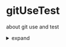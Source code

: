# gitUseTest
about git use and test

<details>
<summary>expand</summary>
<pre>
Record：
 - Github Markdown Support Emoji [click here for more detail](https://www.webfx.com/tools/emoji-cheat-sheet/)
 - Git Push Fails - fatal: The remote end hung up unexpectedly [click](https://confluence.atlassian.com/bitbucketserverkb/git-push-fails-fatal-the-remote-end-hung-up-unexpectedly-779171796.html)
</pre>
</details>  
